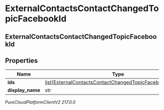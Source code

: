 # ExternalContactsContactChangedTopicFacebookId

## ExternalContactsContactChangedTopicFacebookId

## Properties

|Name | Type | Description | Notes|
|------------ | ------------- | ------------- | -------------|
| **ids** | [list[ExternalContactsContactChangedTopicFacebookScopedId]](ExternalContactsContactChangedTopicFacebookScopedId) |  | [optional] |
| **display_name** | str |  | [optional] |



_PureCloudPlatformClientV2 217.0.0_
